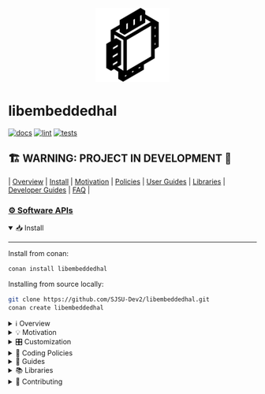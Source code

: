 <p align="center">
  <img height="150" src="docs/chip.svg">
</p>

# libembeddedhal

[![docs](https://github.com/SJSU-Dev2/libembeddedhal/actions/workflows/docs.yml/badge.svg?branch=main)](https://github.com/SJSU-Dev2/libembeddedhal/actions/workflows/docs.yml)
[![lint](https://github.com/SJSU-Dev2/libembeddedhal/actions/workflows/lint.yml/badge.svg?branch=main)](https://github.com/SJSU-Dev2/libembeddedhal/actions/workflows/lint.yml)
[![tests](https://github.com/SJSU-Dev2/libembeddedhal/actions/workflows/tests.yml/badge.svg?branch=main)](https://github.com/SJSU-Dev2/libembeddedhal/actions/workflows/tests.yml)

## 🏗️ WARNING: PROJECT IN DEVELOPMENT 🚧

| [Overview](#overview)
| [Install](#install)
| [Motivation](#motivation)
| [Policies](#policies)
| [User Guides](#user-guides)
| [Libraries](#libraries)
| [Developer Guides](#developer-guides)
| [FAQ](#faq)
|

### [⚙️ Software APIs](https://sjsu-dev2.github.io/libembeddedhal/)

<details open>
<summary> 📥 Install </summary>
<hr/>

Install from conan:

```bash
conan install libembeddedhal
```

Installing from source locally:

```bash
git clone https://github.com/SJSU-Dev2/libembeddedhal.git
conan create libembeddedhal
```

</details>

<details>
<summary> ℹ️ Overview </summary>
<hr/>

libembeddedhal is a collection of interfaces and abstractions for embedded
system peripherals and devices using modern C++ best practices. The goal is to
make writing embedded systems software & applications easy for everyone.

- Header only
- Dependencies:
  - Boost.LEAF for error handling
  - C++20 and above (currently only supports g++-10 and above)
- Target/platform agnostic (ARM Cortex, STM32, AVR, RPI, embedded linux, etc)
- Designed to be modular, dynamic, composable, lightweight
- Throwing exceptions out of drivers is strictly forbidden
- Dynamically allocating memory is forbidden (rare exceptions may exist for some
  libraries)
- Follows C++ Core Guidelines as much as possible
- Nearly no use of macros (currently only 1 macro)
- Customizable using tweak header files (not through macros)

</details>

<details>
<summary> 💡 Motivation </summary>
<hr/>

The world of embedded systems is written almost entirely in C and C++. More and
more the embedded world moves away from C and towards C++. This has to do with
the many benefits of C++ such as type safety, compile time features,
meta-programming, multiple programming paradigms which, if use correctly can
result in smaller and higher performance code than in C.

But a problem for embedded software in C++, as well as in C, is that there isn't
a consistent and common API for embedded libraries. Looking around, you will
find that each vendor of embedded products has their own set of libraries and
tools for their specific products. If you write a driver on top of their
libraries, you will find that your code will only work for that specific
platform, using that specific API and in some cases using a specific toolchain.
You as the developer are locked in to this one specific setup. And if you move
to another platform, you must do the work of rewriting all of your code again.

libembeddedhal seeks to solve this issue by creating a set of generic interfaces
for embedded system concepts such as serial communication (UART), analog to
digital conversion (ADC), inertial measurement units (IMU), pulse width
modulation (PWM) and much more. The advantage of building a system on top of
libembeddedhal is that higher level drivers can be used with any target platform
whether it is an stm32, an nxp micro controller, runs on RISC-V or is on an
embedded linux.

This project is inspired by the work of Rust's embedded_hal and follows many of
the same design goals.

libembeddedhal's design goals:

1. Serve as a foundation for building an ecosystem of platform agnostic drivers.
2. Must abstract away device specific details like registers and bitmaps.
3. Must be generic across devices such that any platform can be supported.
4. Must be minimal for boosting performance and reducing size costs.
5. Must be composable such that higher level drivers can build on top of these.
6. Be accessible through package mangers so that developers can easily pick and
   choose which drivers they want to use.

</details>

<details>
<summary> 🎛️ Customization </summary>
<hr/>

libembeddedhal uses the `tweak.hpp` header file approach to customization and
configuration. See [A New Approach to Build-Time Library
Configuration](https://vector-of-bool.github.io/2020/10/04/lib-configuration.html).

```C++
#pragma once
#include <string_view>
namespace embed::config {
// Defaults to "test". Indicates that the current running platform is a
// unit/integration test. Change this to the target platform you are building
// for. For example, if you are targeting the LPC4078 chip, you should change
// this to "lpc4078".
constexpr std::string_view platform = "test";
// Defaults to "true". Enables stack tracing when errors do occur. There is a
// performance cost, albeit small, to capturing the current function name.
constexpr bool get_stacktrace_on_error = true;
// Defaults to "32". The maximum depth a stack trace can reach before it stops
// adding entries to the stack trace. Changing this effects the amount of space
// that the embed::stacktrace object takes up in a functions stack when used
// with Boost.LEAF.
constexpr size_t stacktrace_depth_limit = 32;
// Defaults to "false". If set to false, only the fully qualified function name
// will be stored in the stack trace. Set to true, the stack trace will capture
// the line number and file name into the stack trace object as well. Capturing
// the file names will increase the binary size of the application as the file
// name strings need to be stored in ROM.
constexpr bool get_source_position_on_error = false;
}  // namespace embed::config
```

Create a `libembeddedhal.tweak.hpp` file somewhere in your application and make
sure it is within one of the compiler's include paths. For GCC/Clang you'd use
the `-I` flag to specify directories where headers can be found. The file must
be at the root of the directory listed within the `-I` include path.

</details>

<details>
<summary> 📜 Coding Policies </summary>
<hr/>

Listed below are the policies that every libembeddedhal implementation must
follow to ensure consistent behavior, performance and size cost:

<details>
<summary>Style</summary>

- Code shall follow libembeddedhal's `.clang-format` file, which uses the
  Mozilla C++ style format as a base with some adjustments.
- Code shall follow libembeddedhal's `.naming.style` file, which is very
  similar to the standard library naming convention:
  - CamelCase for template parameters.
  - CAP_CASE for macros.
  - lowercase snake_case for everything else.
  - prefix `p_` for function parameters.
  - prefix `m_` for private/protected class member.
- Refrain from variable names with abbreviations where it can be helped. `adc`
  `pwm` and `i2c` are extremely common so it is fine to leave them
  abbreviations. Most people know the abbreviations more than the words that
  make them up. But words `cnt` should be `count` and `cdl` and `cdh` should be
  written out as `clock_divider_low` and `clock_divider_high`. Registers do get
  a pass if they directly reflect the names in the data sheet which will make
  looking them up easier in the future.
- Use `#pragma once` as the include guard for headers.
- Every file must end with a newline character.
- Every line in a file must stay within a 80 character limit.
  - Exceptions to this rule are allowed. Use // NOLINT in these cases.
- Radix for bit manipulation:
  - Only use binary (`0b1000'0011`) or hex (`0x0FF0`) for bit manipulation.
  - Never use decimal or octal as this is harder to reasonable about for most
    programmers.
- Every public API must be documented with the doxygen style comments (CI will
  ensure that every public API is documented fully).
- Include the C++ header version of C headers such as `<cstdint>` vs
  `<stdint.h>`.

</details>

<details>
<summary>Coding Restrictions</summary>

- Use the `libxbitset` library to perform bitwise operations operations.
- Only use macros if something cannot be done without using them. Usually macros
  can be replaced with constexpr or const variables or function calls. A case
  where macros are the only way is for BOOST_LEAF_CHECK() since there is no way
  to automatically generate the boiler plate for returning if a function returns
  and error in C++ and thus a macro is needed here to prevent possible mistakes
  in writing out the boilerplate.
- Only use preprocessor `#if` and the like if it is impossible to use
  `if constexpr` to achieve the same behavior.
- Never include `<iostream>` as it incurs an automatic 150kB space penalty even
  if the application never uses any part of `<iostream>`.
- Drivers should refrain from memory allocate as much as possible that includes
  using STL libraries that allocate such as `std::string` or `std::vector`.
- Logging within a library is prohibited for two reasons:
  - String formatting libraries may not be the same across libraries and an
    application including both will have to pay the space cost for two separate
    formatting libraries.
  - libembeddedhal libraries do not have the right to output to stdout/stderr,
    that is the role and responsibility of the application.
- Interfaces must follow the public API, private virtual method shown
  [here](http://www.gotw.ca/publications/mill18.htm).
- Inclusion of a C header file full of register map structures is not allowed as
  it would pollute the global namespace and tends to result in name collisions.

</details>
</details>

<details>
<summary> 📖 Guides </summary>
<hr/>

All guides follow the [C++ Core
Guidelines](https://isocpp.github.io/CppCoreGuidelines/CppCoreGuidelines).

<details>
<summary>Creating a new interface</summary>

Guidelines for interfaces:

1. Follow the private virtual api pattern which looks like this:
```C++
class interface
{
 public:
  /**
   * ... API behavior documentation goes here ...
   */
  [[nodiscard]] boost::leaf::result<void> do_something() {
    return driver_do_something();
  }
 private:
  virtual boost::leaf::result<void> driver_do_something() = 0;
};
```
2. Outside of rule #1, do not include any non-virtual member functions in the
   interface.
3. For configuration data for which the bounds are not defined and are invariant
   the actual API use a configure function with this signature
   `boost::leaf::result<void> configure(const settings&)` where `settings` is an
   inner `struct` defined within the interface class's namespace. See
   `include/libembeddedhal/serial/serial.hpp` as an example already in use.
4. All members of a `settings` `struct` must be initialized with default values.
   These defaults should be values that most system can support.
5. All virtual member functions must have the following decorations:
    1. return types: `boost::leaf::result<T>` to order to allow error
       signaling to propagate, where T is the type you want to return.
    2. Marked as `noexcept`
    3. Marked as `[[nodsicard]]`

</details>

<details>
<summary>Implementing a Peripheral Driver (memory mapped I/O)</summary>

Follow along with the comments in the example C++ below to get an idea of how
to create a standard peripheral implementation. This is only meant for drivers
that use memory mapped I/O and do not require other drivers to operate. If
other device drivers are needed for your implementation, please
"Implementing a Device Driver".

Rules for peripheral driver implementations:

1. Keep the global namespace clean of any implementation details. This can be
   done by nesting all of the supporting code inside of the peripheral library's
   class. This includes memory maps, bit masks, const/constexpr values.
2. Do not depend on the data section being initialized when the constructor is
   executed. This means that non-zero initialized global variables are not
   allowed for drivers. This includes `static inline` variables nested within
   the class.
3. All drivers must be single phase initialized, meaning that that a driver must
   be usable after it has been constructed. Drivers should initialize any hard
   dependencies such as interrupt vector tables, or clock initializations should
   be done at this point in the code.
4. Expect that that the `.bss` section will be cleared to `0`
5. Expect that the order of constructors across compilation is effectively
   random.

</details>

<details>
<summary>Device Drivers</summary>

Some rules for device drivers:

1. Constructors should take

</details>
</details>

<details>
<summary>📚 Libraries</summary>

- [libarmcortex](https://github.com/SJSU-Dev2/libarmcortex): drivers for the ARM
  Cortex M series of processors.
- [liblpc40xx](https://github.com/SJSU-Dev2/liblpc40xx): drivers the lpc40xx
  series of microcontrollers. This includes startup code, linker scripts, and
  peripheral drivers.
- [libesp8266](https://github.com/SJSU-Dev2/libesp8266): WiFi card driver with
  TCP/IP communication as well. Requires a serial driver
- libmpu6050: coming soon. Accelerometer and gyroscope device. Requires an i2c
  driver.
- libstm32f1xx: coming soon. Drivers for atmega328 microntrollers
- libatmega328: comming soon. Drivers for atmega328 microntrollers
- libriscvi32: coming soon. Drivers for 32-bit RISC-V processors

</details>

<details>
<summary>👥 Contributing</summary>

TBD

</details>
